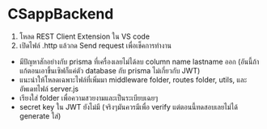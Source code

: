 ﻿# CSappBackend
1. โหลด REST Client Extension ใน VS code
2. เปิดไฟล์ .http แล้วกด Send request เพื่อเช็คการทำงาน

* มีปัญหาสักอย่างกับ prisma ที่เครื่องเลยไม่ได้ลบ column name lastname ออก (อันนี้ถ้าแก้ตอนเอาขึ้นเซิฟก็แค่ตัว database กับ prisma ไม่เกี่ยวกับ JWT)
* แนะนำให้โหลดเฉพาะไฟล์ที่เพิ่มมา middleware folder, routes folder, utils, และอัพเดทไฟล์ server.js
* เรียงใส่ folder เพื่อความสวยงามและเป็นระเบียบเฉยๆ
* secret key ใน JWT ยังไม่มี (จริงๆมันควรมีเพื่อ verify แต่ตอนนี้ทดสอบเลยไม่ได้ generate ใส่)
